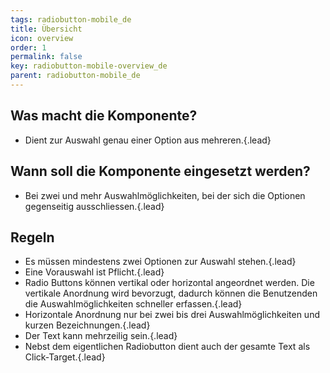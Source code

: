 ```yaml
---
tags: radiobutton-mobile_de
title: Übersicht
icon: overview
order: 1
permalink: false  
key: radiobutton-mobile-overview_de
parent: radiobutton-mobile_de
---
```


## Was macht die Komponente?
*   Dient zur Auswahl genau einer Option aus mehreren.{.lead}

## Wann soll die Komponente eingesetzt werden?
*   Bei zwei und mehr Auswahlmöglichkeiten, bei der sich die Optionen gegenseitig ausschliessen.{.lead}

## Regeln
*   Es müssen mindestens zwei Optionen zur Auswahl stehen.{.lead}
*   Eine Vorauswahl ist Pflicht.{.lead}
*   Radio Buttons können vertikal oder horizontal angeordnet werden. Die vertikale Anordnung wird bevorzugt, dadurch können die Benutzenden die Auswahlmöglichkeiten schneller erfassen.{.lead}
*   Horizontale Anordnung nur bei zwei bis drei Auswahlmöglichkeiten und kurzen Bezeichnungen.{.lead}
*   Der Text kann mehrzeilig sein.{.lead}
*   Nebst dem eigentlichen Radiobutton dient auch der gesamte Text als Click-Target.{.lead}